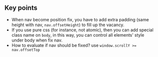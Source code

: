 ## Key points
* When nav become position fix, you have to add extra padding (same height with nav, `nav.offsetHeight`) to fill up the vacancy.
* If you use pure css (for instance, not atomic), then you can add special class name on `body`, in this way, you can control all elements' style under body when fix nav.
* How to evaluate if nav should be fixed? use `window.scrollY >= nav.offsetTop`
